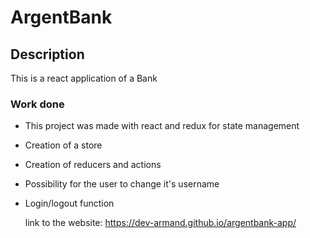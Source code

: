 # ArgentBank
## Description
This is a react application of a Bank

### Work done 
- This project was made with react and redux for state management
- Creation of a store
- Creation of reducers and actions
- Possibility for the user to change it's username
- Login/logout function

  link to the website: https://dev-armand.github.io/argentbank-app/

